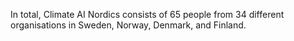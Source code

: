 In total, Climate AI Nordics consists of 65 people from 34 different organisations in Sweden, Norway, Denmark, and Finland.

